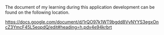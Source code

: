 
The document of my learning during this application development can be found on the following location. 


https://docs.google.com/document/d/1rQO97k1WT9bgdd8VyNYYS3egxOncZ3YmcF45L5eopdQ/edit#heading=h.pdv4e94krbrt
